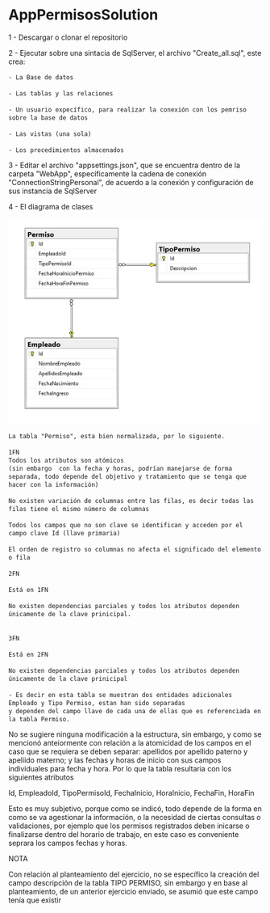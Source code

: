 # AppPermisosSolution

1 - Descargar o clonar el repositorio

2 - Ejecutar sobre una sintacia de SqlServer, el archivo "Create_all.sql", este crea:

    - La Base de datos
    
    - Las tablas y las relaciones
    
    - Un usuario expecífico, para realizar la conexión con los pemriso sobre la base de datos
    
    - Las vistas (una sola)
    
    - Los procedimientos almacenados
    
    
3 - Editar el archivo "appsettings.json", que se encuentra dentro de la carpeta "WebApp", específicamente la cadena de conexión "ConnectionStringPersonal", de acuerdo a  la conexión y configuración de sus instancia de SqlServer

4 - El diagrama de clases 

![Screenshot](DER.jpg)

    La tabla "Permiso", esta bien normalizada, por lo siguiente.

    1FN
    Todos los atributos son atómicos 
    (sin embargo  con la fecha y horas, podrían manejarse de forma separada, todo depende del objetivo y tratamiento que se tenga que hacer con la información)

    No existen variación de columnas entre las filas, es decir todas las  filas tiene el mismo número de columnas

    Todos los campos que no son clave se identifican y acceden por el campo clave Id (llave primaria)

    El orden de registro so columnas no afecta el significado del elemento o fila

    2FN

    Está en 1FN

    No existen dependencias parciales y todos los atributos dependen únicamente de la clave prinicipal.


    3FN

    Está en 2FN

    No existen dependencias parciales y todos los atributos dependen únicamente de la clave prinicipal

    - Es decir en esta tabla se muestran dos entidades adicionales Empleado y Tipo Permiso, estan han sido separadas 
    y dependen del campo llave de cada una de ellas que es referenciada en la tabla Permiso.
    

No se sugiere ninguna modificación a la estructura, sin embargo, y como se mencionó anteiormente con relación a la atomicidad de los campos en el caso que se requiera se deben separar: apellidos por apellido paterno y apeliido materno; y las fechas y horas de inicio con sus campos individuales para fecha y hora. Por lo que la tabla resultaria con los siguientes atributos

Id, EmpleadoId, TipoPermisoId, FechaInicio, HoraInicio, FechaFin, HoraFin

Esto es muy subjetivo, porque como se indicó, todo depende de la forma en como se va agestionar la información, o la necesidad de ciertas consultas o validaciones, por ejemplo que los permisos registrados deben inicarse o finalizarse dentro del horario de trabajo, en este caso es conveniente seprara los campos fechas y horas.



NOTA

Con relación al planteamiento del ejercicio, no se específico la creación del campo descripción de la tabla TIPO PERMISO, sin embargo y en base al planteamiento, de un anterior ejercicio enviado, se asumió que este campo tenía que existir
